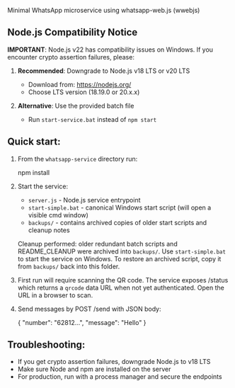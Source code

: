 Minimal WhatsApp microservice using whatsapp-web.js (wwebjs)

## Node.js Compatibility Notice
**IMPORTANT**: Node.js v22 has compatibility issues on Windows. If you encounter crypto assertion failures, please:

1. **Recommended**: Downgrade to Node.js v18 LTS or v20 LTS
   - Download from: https://nodejs.org/
   - Choose LTS version (18.19.0 or 20.x.x)

2. **Alternative**: Use the provided batch file
   - Run `start-service.bat` instead of `npm start`

## Quick start:

1. From the `whatsapp-service` directory run:

   npm install

2. Start the service:
   - `server.js` - Node.js service entrypoint
   - `start-simple.bat` - canonical Windows start script (will open a visible cmd window)
   - `backups/` - contains archived copies of older start scripts and cleanup notes

   Cleanup performed: older redundant batch scripts and README_CLEANUP were archived into `backups/`. Use `start-simple.bat` to start the service on Windows. To restore an archived script, copy it from `backups/` back into this folder.

3. First run will require scanning the QR code. The service exposes /status which returns a `qrcode` data URL when not yet authenticated. Open the URL in a browser to scan.

4. Send messages by POST /send with JSON body:

   { "number": "62812...", "message": "Hello" }

## Troubleshooting:
- If you get crypto assertion failures, downgrade Node.js to v18 LTS
- Make sure Node and npm are installed on the server
- For production, run with a process manager and secure the endpoints
